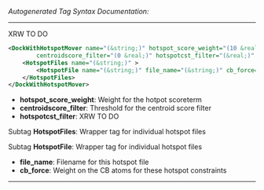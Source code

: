 _Autogenerated Tag Syntax Documentation:_

---
XRW TO DO

```xml
<DockWithHotspotMover name="(&string;)" hotspot_score_weight="(10 &real;)"
        centroidscore_filter="(0 &real;)" hotspotcst_filter="(&real;)" >
    <HotspotFiles name="(&string;)" >
        <HotspotFile name="(&string;)" file_name="(&string;)" cb_force="(1.0 &real;)" />
    </HotspotFiles>
</DockWithHotspotMover>
```

-   **hotspot_score_weight**: Weight for the hotpot scoreterm
-   **centroidscore_filter**: Threshold for the centroid score filter
-   **hotspotcst_filter**: XRW TO DO


Subtag **HotspotFiles**:   Wrapper tag for individual hotspot files



Subtag **HotspotFile**:   Wrapper tag for individual hotspot files

-   **file_name**: Filename for this hotspot file
-   **cb_force**: Weight on the CB atoms for these hotspot constraints

---
